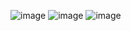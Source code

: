 ![image](https://github.com/kesh1508/STM32/assets/48319804/2c220d96-82d3-4838-ae45-b777de9cfe49)
![image](https://github.com/kesh1508/STM32/assets/48319804/51dff650-e2c7-450d-9c82-9159cf1dd667)
![image](https://github.com/kesh1508/STM32/assets/48319804/534d9d13-d1e2-4683-a4a7-a317535284e0)
